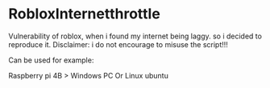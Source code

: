 # RobloxInternetthrottle
Vulnerability of roblox, when i found my internet being laggy. so i decided to reproduce it.    Disclaimer: i do not encourage to misuse the script!!!

   Can be used for example:

 Raspberry pi 4B > Windows PC
 Or
 Linux ubuntu
